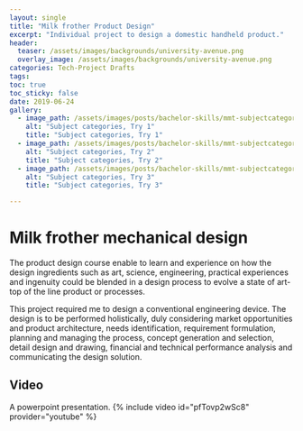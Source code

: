 ```yaml
---
layout: single
title: "Milk frother Product Design"
excerpt: "Individual project to design a domestic handheld product."
header:
  teaser: /assets/images/backgrounds/university-avenue.png
  overlay_image: /assets/images/backgrounds/university-avenue.png
categories: Tech-Project Drafts
tags:
toc: true
toc_sticky: false
date: 2019-06-24
gallery:
  - image_path: /assets/images/posts/bachelor-skills/mmt-subjectcategories1.png
    alt: "Subject categories, Try 1"
    title: "Subject categories, Try 1"
  - image_path: /assets/images/posts/bachelor-skills/mmt-subjectcategories2.png
    alt: "Subject categories, Try 2"
    title: "Subject categories, Try 2"
  - image_path: /assets/images/posts/bachelor-skills/mmt-subjectcategories3.png
    alt: "Subject categories, Try 3"
    title: "Subject categories, Try 3"

---
```

# Milk frother mechanical design
The product design course enable to learn and experience on how the design ingredients such as art, science, engineering, practical experiences and ingenuity could be blended in a design process to evolve a state of art- top of the line   product or processes.

This project required me to design a conventional engineering device. The design is to be performed holistically, duly considering market opportunities and product architecture, needs identification, requirement formulation, planning and managing the process, concept generation and selection, detail design and drawing, financial and technical performance analysis and communicating the design solution.

## Video
A powerpoint presentation.
{% include video id="pfTovp2wSc8" provider="youtube" %}
